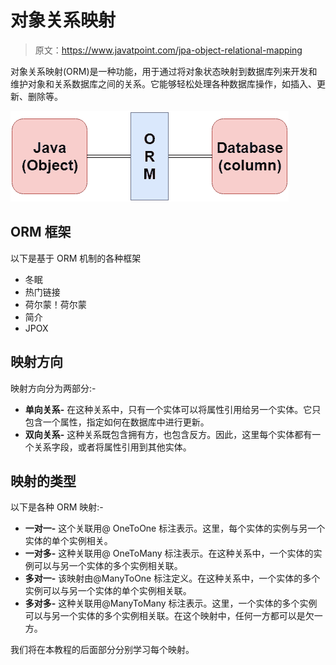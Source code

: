 # 对象关系映射

> 原文：<https://www.javatpoint.com/jpa-object-relational-mapping>

对象关系映射(ORM)是一种功能，用于通过将对象状态映射到数据库列来开发和维护对象和关系数据库之间的关系。它能够轻松处理各种数据库操作，如插入、更新、删除等。

![JPA Object Relational Mapping](img/6c037feecd486daa3c1729d66b26a1f2.png)

## ORM 框架

以下是基于 ORM 机制的各种框架

*   冬眠
*   热门链接
*   荷尔蒙！荷尔蒙
*   简介
*   JPOX

## 映射方向

映射方向分为两部分:-

*   **单向关系-** 在这种关系中，只有一个实体可以将属性引用给另一个实体。它只包含一个属性，指定如何在数据库中进行更新。
*   **双向关系-** 这种关系既包含拥有方，也包含反方。因此，这里每个实体都有一个关系字段，或者将属性引用到其他实体。

## 映射的类型

以下是各种 ORM 映射:-

*   **一对一-** 这个关联用@ OneToOne 标注表示。这里，每个实体的实例与另一个实体的单个实例相关。
*   **一对多-** 这种关联用@ OneToMany 标注表示。在这种关系中，一个实体的实例可以与另一个实体的多个实例相关联。
*   **多对一-** 该映射由@ManyToOne 标注定义。在这种关系中，一个实体的多个实例可以与另一个实体的单个实例相关联。
*   **多对多-** 这种关联用@ManyToMany 标注表示。这里，一个实体的多个实例可以与另一个实体的多个实例相关联。在这个映射中，任何一方都可以是欠一方。

我们将在本教程的后面部分分别学习每个映射。